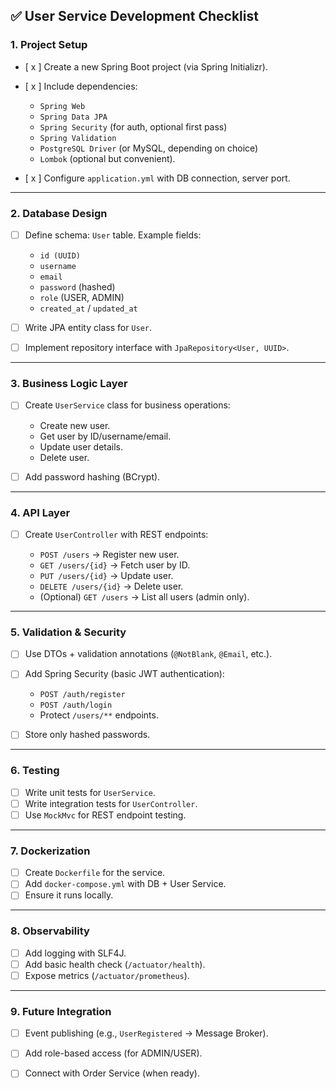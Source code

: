 
## ✅ User Service Development Checklist

### 1. **Project Setup**

* [ x ] Create a new Spring Boot project (via Spring Initializr).
* [ x ] Include dependencies:

  * `Spring Web`
  * `Spring Data JPA`
  * `Spring Security` (for auth, optional first pass)
  * `Spring Validation`
  * `PostgreSQL Driver` (or MySQL, depending on choice)
  * `Lombok` (optional but convenient).
* [ x ] Configure `application.yml` with DB connection, server port.

---

### 2. **Database Design**

* [ ] Define schema: `User` table. Example fields:

  * `id (UUID)`
  * `username`
  * `email`
  * `password` (hashed)
  * `role` (USER, ADMIN)
  * `created_at` / `updated_at`
* [ ] Write JPA entity class for `User`.
* [ ] Implement repository interface with `JpaRepository<User, UUID>`.

---

### 3. **Business Logic Layer**

* [ ] Create `UserService` class for business operations:

  * Create new user.
  * Get user by ID/username/email.
  * Update user details.
  * Delete user.
* [ ] Add password hashing (BCrypt).

---

### 4. **API Layer**

* [ ] Create `UserController` with REST endpoints:

  * `POST /users` → Register new user.
  * `GET /users/{id}` → Fetch user by ID.
  * `PUT /users/{id}` → Update user.
  * `DELETE /users/{id}` → Delete user.
  * (Optional) `GET /users` → List all users (admin only).

---

### 5. **Validation & Security**

* [ ] Use DTOs + validation annotations (`@NotBlank`, `@Email`, etc.).
* [ ] Add Spring Security (basic JWT authentication):

  * `POST /auth/register`
  * `POST /auth/login`
  * Protect `/users/**` endpoints.
* [ ] Store only hashed passwords.

---

### 6. **Testing**

* [ ] Write unit tests for `UserService`.
* [ ] Write integration tests for `UserController`.
* [ ] Use `MockMvc` for REST endpoint testing.

---

### 7. **Dockerization**

* [ ] Create `Dockerfile` for the service.
* [ ] Add `docker-compose.yml` with DB + User Service.
* [ ] Ensure it runs locally.

---

### 8. **Observability**

* [ ] Add logging with SLF4J.
* [ ] Add basic health check (`/actuator/health`).
* [ ] Expose metrics (`/actuator/prometheus`).

---

### 9. **Future Integration**

* [ ] Event publishing (e.g., `UserRegistered` → Message Broker).
* [ ] Add role-based access (for ADMIN/USER).
* [ ] Connect with Order Service (when ready).

